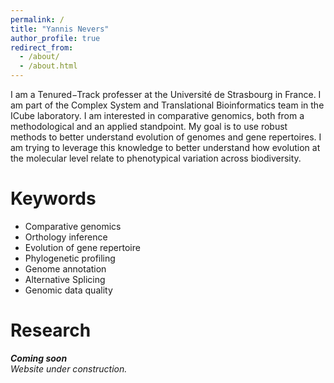 ```yaml
---
permalink: /
title: "Yannis Nevers"
author_profile: true
redirect_from: 
  - /about/
  - /about.html
---
```



I am a Tenured−Track professer at the Université de Strasbourg in France. I am part of the Complex System and Translational Bioinformatics team in the ICube laboratory.
I am interested in comparative genomics, both from a methodological and an applied standpoint. My goal is to use robust methods to better understand evolution of genomes and gene repertoires. I am trying to leverage this knowledge to better understand how evolution at the molecular level relate to phenotypical variation across biodiversity.

Keywords
======

- Comparative genomics
- Orthology inference
- Evolution of gene repertoire
- Phylogenetic profiling
- Genome annotation
- Alternative Splicing
- Genomic data quality


Research
======
***Coming soon***  
*Website under construction.*

